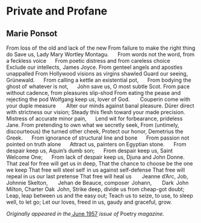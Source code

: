 # Private and Profane
## Marie Ponsot
From loss of  the old and lack of  the new
From failure to make the right thing do
Save us, Lady Mary Wortley Montagu.
     From words not the word, from a feckless voice
     From poetic distress and from careless choice
     Exclude our intellects,  James Joyce.
From genteel angels and apostles unappalled
From Hollywood visions as virgins shawled
Guard our seeing, Grünewald.
     From calling a kettle an existential pot,
     From bodying the ghost of  whatever is not,
     John save us, O most subtle Scot.
From pace without cadence, from pleasures slip-shod
From eating the pease and rejecting the pod
Wolfgang keep us, lover of God.
      Couperin come with your duple measure
      Alter our minds against banal pleasure.
Dürer direct with strictness our vision;
Steady this flesh toward your made precision.
     Mistress of accurate minor pain,
     Lend wit for forbearance, prideless Jane.
From pretending to own what we secretly seek,
From (untimely, discourteous) the turned other cheek,
Protect our honor, Demetrius the Greek.
     From ignorance of structural line and bone
     From passion not pointed on truth alone
     Attract us, painters on Egyptian stone.
     From despair keep us, Aquin’s dumb son;
     From despair keep us, Saint Welcome One;
     From lack of despair keep us, Djuna and John Donne.
That zeal for free will get us in deep,
That the chance to choose be the one we keep
That free will steel self  in us against self-defense
That free will repeal in us our last pretense
That free will heal us
      Jeanne d’Arc, Job,  Johnnie Skelton,
      Jehan de Beauce, composer  Johann,
      Dark  John Milton, Charter Oak  John,
Strike deep, divide us from cheap-got doubt;
Leap, leap between us and the easy out;
Teach us to seize, to use, to sleep well, to let go;
Let our loves, freed in us, gaudy and graceful, grow.

_Originally appeared in the_[ June
1957](/poetrymagazine/browse/90/3#!/20586561) _issue of_ Poetry _magazine._